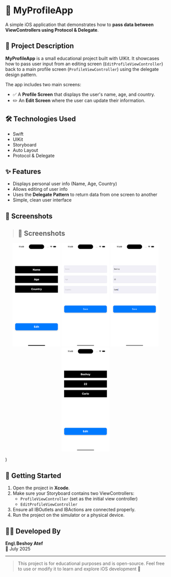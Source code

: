 # 👤 MyProfileApp

A simple iOS application that demonstrates how to **pass data between ViewControllers using Protocol & Delegate**.

## 📱 Project Description

**MyProfileApp** is a small educational project built with UIKit. It showcases how to pass user input from an editing screen (`EditProfileViewController`) back to a main profile screen (`ProfileViewController`) using the delegate design pattern.

The app includes two main screens:
- ✅ A **Profile Screen** that displays the user's name, age, and country.
- ✏️ An **Edit Screen** where the user can update their information.

## 🛠️ Technologies Used

- Swift  
- UIKit  
- Storyboard  
- Auto Layout  
- Protocol & Delegate

## ✨ Features

- Displays personal user info (Name, Age, Country)
- Allows editing of user info
- Uses the **Delegate Pattern** to return data from one screen to another
- Simple, clean user interface

## 📸 Screenshots


>## 📸 Screenshots

<p align="center">
  <img src="Screenshots/screen1.png" width="150"/>
  <img src="Screenshots/screen2.png" width="150"/>
  <img src="Screenshots/screen3.png" width="150"/>
  <img src="Screenshots/screen4.png" width="150"/>
</p>
)

## 🚀 Getting Started

1. Open the project in **Xcode**.
2. Make sure your Storyboard contains two ViewControllers:
   - `ProfileViewController` (set as the initial view controller)
   - `EditProfileViewController`
3. Ensure all IBOutlets and IBActions are connected properly.
4. Run the project on the simulator or a physical device.

## 👨‍💻 Developed By

**Eng\ Beshoy Atef**  
📅 July 2025

---

> This project is for educational purposes and is open-source. Feel free to use or modify it to learn and explore iOS development 🚀



